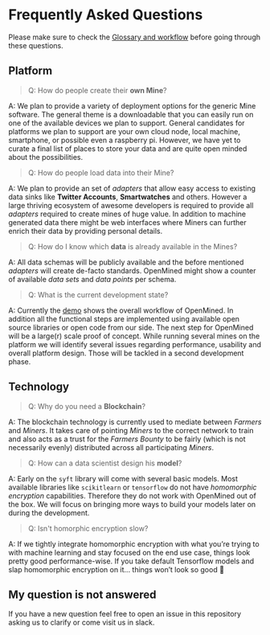 # Frequently Asked Questions

Please make sure to check the [Glossary and workflow](readme.md) before going through these questions.

## Platform

> Q: How do people create their **own Mine**?

A: We plan to provide a variety of deployment options for the generic Mine software. The general theme is a downloadable that you can easily run on one of the available devices we plan to support. General candidates for platforms we plan to support are your own cloud node, local machine, smartphone, or possible even a raspberry pi. However, we have yet to curate a final list of places to store your data and are quite open minded about the possibilities.

> Q: How do people load data into their Mine?

A: We plan to provide an set of _adapters_ that allow easy access to existing data sinks like **Twitter Accounts**, **Smartwatches** and others. However a large thriving ecosystem of awesome developers is required to provide all _adapters_ required to create mines of huge value.
In addition to machine generated data there might be web interfaces where Miners can further enrich their data by providing personal details.

> Q: How do I know which **data** is already available in the Mines?

A: All data schemas will be publicly available and the before mentioned _adapters_ will create de-facto standards. OpenMined might show a counter of available _data sets_ and _data points_ per schema.

> Q: What is the current development state?

A: Currently the [demo](https://github.com/OpenMined/PySonar/blob/master/notebooks/Sonar%20-%20Decentralized%20Model%20Training%20Simulation%20(local%20blockchain).ipynb) shows the overall workflow of OpenMined. In addition all the functional steps are implemented using available open source libraries or open code from our side. The next step for OpenMined will be a large(r) scale proof of concept. While running several mines on the platform we will identify several issues regarding performance, usability and overall platform design. Those will be tackled in a second development phase.

## Technology

> Q: Why do you need a **Blockchain**?

A: The blockchain technology is currently used to mediate between _Farmers_ and _Miners_. It takes care of pointing _Miners_ to the correct network to train and also acts as a trust for the _Farmers Bounty_ to be fairly (which is not necessarily evenly) distributed across all participating _Miners_.

> Q: How can a data scientist design his **model**?

A: Early on the `syft` library will come with several basic models. Most available libraries like `scikitlearn` or `tensorflow` do not have _homomorphic encryption_ capabilities. Therefore they do not work with OpenMined out of the box. We will focus on bringing more ways to build your models later on during the development.

> Q: Isn't homorphic encryption slow?

A: If we tightly integrate homomorphic encryption with what you’re trying to with machine learning and stay focused on the end use case, things look pretty good performance-wise. If you take default Tensorflow models and slap homomorphic encryption on it... things won’t look so good 🙂

## My question is not answered

If you have a new question feel free to open an issue in this repository asking us to clarify or come visit us in slack.
